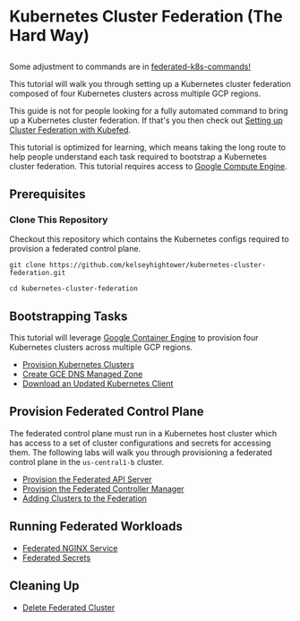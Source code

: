 # Kubernetes Cluster Federation (The Hard Way)

##
Some adjustment to commands are in  [federated-k8s-commands!](federated-k8s-commands-sibendu.md)

This tutorial will walk you through setting up a Kubernetes cluster federation composed of four Kubernetes clusters across multiple GCP regions.

This guide is not for people looking for a fully automated command to bring up a Kubernetes cluster federation. If that's you then check out [Setting up Cluster Federation with Kubefed](https://kubernetes.io/docs/tutorials/federation/set-up-cluster-federation-kubefed/).

This tutorial is optimized for learning, which means taking the long route to help people understand each task required to bootstrap a Kubernetes cluster federation. This tutorial requires access to [Google Compute Engine](https://cloud.google.com/compute).

## Prerequisites

### Clone This Repository

Checkout this repository which contains the Kubernetes configs required to provision a federated control plane.

```
git clone https://github.com/kelseyhightower/kubernetes-cluster-federation.git
```

```
cd kubernetes-cluster-federation
```

## Bootstrapping Tasks

This tutorial will leverage [Google Container Engine](https://cloud.google.com/container-engine) to provision four Kubernetes clusters across multiple GCP regions.

* [Provision Kubernetes Clusters](labs/01-cluster-bootstrap.md)
* [Create GCE DNS Managed Zone](labs/02-cluster-dns-managed-zone.md)
* [Download an Updated Kubernetes Client](labs/03-download-an-updated-kubectl-client.md)

## Provision Federated Control Plane

The federated control plane must run in a Kubernetes host cluster which has access to a set of cluster configurations and secrets for accessing them. The following labs will walk you through provisioning a federated control plane in the `us-central1-b` cluster.

* [Provision the Federated API Server](labs/04-provision-federation-apiserver.md)
* [Provision the Federated Controller Manager](labs/05-provision-federation-controller-manager.md)
* [Adding Clusters to the Federation](labs/06-adding-clusters.md)

## Running Federated Workloads

* [Federated NGINX Service](labs/07-federated-nginx-service.md)
* [Federated Secrets](labs/08-federated-secrets.md)

## Cleaning Up

* [Delete Federated Cluster](labs/09-cleaning-up.md)
